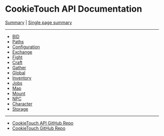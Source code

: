 # CookieTouch API Documentation
[Summary](SUMMARY.md) | [Single page summary](singlepage.md)

<hr>

- [BID](bid.md)
- [Paths](paths.md)
- [Configuration](configuration.md)
- [Exchange](exchange.md)
- [Fight](fight.md)
- [Craft](craft.md)
- [Gather](gather.md)
- [Global](global.md)
- [Inventory](inventory.md)
- [Jobs](jobs.md)
- [Map](map.md)
- [Mount](mount.md)
- [NPC](npc.md)
- [Character](character.md)
- [Storage](storage.md)

<hr>

- [CookieTouch API GitHub Repo](https://github.com/Ehstrali/markdownedit)
- [CookieTouch GitHub Repo](https://github.com/yovanoc/cookietouch)